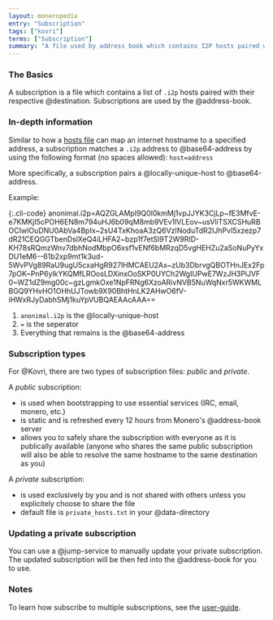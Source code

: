 ```yaml
---
layout: moneropedia
entry: "Subscription"
tags: ["kovri"]
terms: ["Subscription"]
summary: "A file used by address book which contains I2P hosts paired with I2P destinations"
---
```


### The Basics

A subscription is a file which contains a list of `.i2p` hosts paired with their respective @destination. Subscriptions are used by the @address-book.

### In-depth information

Similar to how a [hosts file](https://en.wikipedia.org/wiki/etc/hosts) can map an internet hostname to a specified address, a subscription matches a `.i2p` address to @base64-address by using the following format (no spaces allowed): `host=address`

More specifically, a subscription pairs a @locally-unique-host to @base64-address.

Example:

{:.cli-code}
anonimal.i2p=AQZGLAMpI9Q0l0kmMj1vpJJYK3CjLp~fE3MfvE-e7KMKjI5cPOH6EN8m794uHJ6b09qM8mb9VEv1lVLEov~usVliTSXCSHuRBOCIwIOuDNU0AbVa4BpIx~2sU4TxKhoaA3zQ6VzINoduTdR2IJhPvI5xzezp7dR21CEQGGTbenDslXeQ4iLHFA2~bzp1f7etSl9T2W9RID-KH78sRQmzWnv7dbhNodMbpO6xsf1vENf6bMRzqD5vgHEHZu2aSoNuPyYxDU1eM6--61b2xp9mt1k3ud-5WvPVg89RaU9ugU5cxaHgR927lHMCAEU2Ax~zUb3DbrvgQBOTHnJEx2Fp7pOK~PnP6ylkYKQMfLROosLDXinxOoSKP0UYCh2WgIUPwE7WzJH3PiJVF0~WZ1dZ9mg00c~gzLgmkOxe1NpFRNg6XzoARivNVB5NuWqNxr5WKWMLBGQ9YHvHO1OHhUJTowb9X90BhtHnLK2AHwO6fV-iHWxRJyDabhSMj1kuYpVUBQAEAAcAAA==

1. `anonimal.i2p` is the @locally-unique-host
2. `=` is the seperator
3. Everything that remains is the @base64-address

### Subscription types

For @Kovri, there are two types of subscription files: *public* and *private*.

A *public* subscription:
- is used when bootstrapping to use essential services (IRC, email, monero, etc.)
- is static and is refreshed every 12 hours from Monero's @address-book server
- allows you to safely share the subscription with everyone as it is publically available (anyone who shares the same public subscription will also be able to resolve the same hostname to the same destination as you)

A *private* subscription:
- is used exclusively by you and is not shared with others unless you explicitely choose to share the file
- default file is `private_hosts.txt` in your @data-directory

### Updating a private subscription

You can use a @jump-service to manually update your private subscription. The updated subscription will be then fed into the @address-book for you to use.

### Notes
To learn how subscribe to multiple subscriptions, see the [user-guide](https://github.com/monero-project/kovri/blob/master/doc/USER_GUIDE.md).
